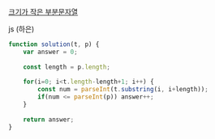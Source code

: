[크기가 작은 부분문자열](https://school.programmers.co.kr/learn/courses/30/lessons/147355)

js (하은)

```js
function solution(t, p) {
    var answer = 0;
    
    const length = p.length;
    
    for(i=0; i<t.length-length+1; i++) {
        const num = parseInt(t.substring(i, i+length));
        if(num <= parseInt(p)) answer++;
    }
    
    return answer;
}
```
